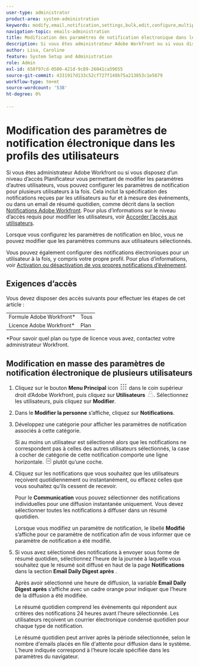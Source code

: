 ```yaml
---
user-type: administrator
product-area: system-administration
keywords: modify,email,notification,settings,bulk,edit,configure,multiple,users
navigation-topic: emails-administration
title: Modification des paramètres de notification électronique dans les profils des utilisateurs
description: Si vous êtes administrateur Adobe Workfront ou si vous disposez d’un niveau d’accès Planificateur vous permettant de modifier les paramètres d’autres utilisateurs, vous pouvez configurer les paramètres de notification pour plusieurs utilisateurs à la fois. Cela inclut la spécification des notifications reçues par les utilisateurs au fur et à mesure des événements ou dans un email de résumé quotidien, comme décrit dans les notifications Adobe Workfront. Pour plus d’informations sur le niveau d’accès requis pour modifier les utilisateurs, voir Octroi de l’accès aux utilisateurs.
author: Lisa, Caroline
feature: System Setup and Administration
role: Admin
exl-id: 658f97cd-0500-421d-9c89-26041ca59655
source-git-commit: 4331917d133c52cf727f148b75a213853c1e5679
workflow-type: tm+mt
source-wordcount: '538'
ht-degree: 0%

---
```


# Modification des paramètres de notification électronique dans les profils des utilisateurs

Si vous êtes administrateur Adobe Workfront ou si vous disposez d’un niveau d’accès Planificateur vous permettant de modifier les paramètres d’autres utilisateurs, vous pouvez configurer les paramètres de notification pour plusieurs utilisateurs à la fois. Cela inclut la spécification des notifications reçues par les utilisateurs au fur et à mesure des événements, ou dans un email de résumé quotidien, comme décrit dans la section [Notifications Adobe Workfront](../../../workfront-basics/using-notifications/wf-notifications.md). Pour plus d’informations sur le niveau d’accès requis pour modifier les utilisateurs, voir [Accorder l’accès aux utilisateurs](../../../administration-and-setup/add-users/configure-and-grant-access/grant-access-other-users.md).

Lorsque vous configurez les paramètres de notification en bloc, vous ne pouvez modifier que les paramètres communs aux utilisateurs sélectionnés.

Vous pouvez également configurer des notifications électroniques pour un utilisateur à la fois, y compris votre propre profil. Pour plus d’informations, voir [Activation ou désactivation de vos propres notifications d’événement](../../../workfront-basics/using-notifications/activate-or-deactivate-your-own-event-notifications.md).

## Exigences d’accès

Vous devez disposer des accès suivants pour effectuer les étapes de cet article :

<table style="table-layout:auto"> 
 <col> 
 <col> 
 <tbody> 
  <tr> 
   <td role="rowheader">Formule Adobe Workfront*</td> 
   <td>Tous</td> 
  </tr> 
  <tr> 
   <td role="rowheader">Licence Adobe Workfront*</td> 
   <td>Plan</td> 
  </tr> 
 </tbody> 
</table>

&#42;Pour savoir quel plan ou type de licence vous avez, contactez votre administrateur Workfront.

## Modification en masse des paramètres de notification électronique de plusieurs utilisateurs

1. Cliquez sur le bouton **Menu Principal** icon ![](assets/main-menu-icon.png) dans le coin supérieur droit d’Adobe Workfront, puis cliquez sur **Utilisateurs** ![](assets/users-icon-in-main-menu.png). Sélectionnez les utilisateurs, puis cliquez sur **Modifier**.
1. Dans le **Modifier la personne** s’affiche, cliquez sur **Notifications**.

1. Développez une catégorie pour afficher les paramètres de notification associés à cette catégorie.

   Si au moins un utilisateur est sélectionné alors que les notifications ne correspondent pas à celles des autres utilisateurs sélectionnés, la case à cocher de catégorie de cette notification comporte une ligne horizontale. ![](assets/straight-line-instead-of-checkmark.jpg) plutôt qu’une coche.

1. Cliquez sur les notifications que vous souhaitez que les utilisateurs reçoivent quotidiennement ou instantanément, ou effacez celles que vous souhaitez qu’ils cessent de recevoir.

   Pour le **Communication** vous pouvez sélectionner des notifications individuelles pour une diffusion instantanée uniquement. Vous devez sélectionner toutes les notifications à diffuser dans un résumé quotidien.

   Lorsque vous modifiez un paramètre de notification, le libellé **Modifié** s’affiche pour ce paramètre de notification afin de vous informer que ce paramètre de notification a été modifié.

1. Si vous avez sélectionné des notifications à envoyer sous forme de résumé quotidien, sélectionnez l’heure de la journée à laquelle vous souhaitez que le résumé soit diffusé en haut de la page **Notifications** dans la section **Email Daily Digest après** .

   Après avoir sélectionné une heure de diffusion, la variable **Email Daily Digest après** s’affiche avec un cadre orange pour indiquer que l’heure de la diffusion a été modifiée.

   Le résumé quotidien comprend les événements qui répondent aux critères des notifications 24 heures avant l’heure sélectionnée. Les utilisateurs reçoivent un courrier électronique condensé quotidien pour chaque type de notification.

   Le résumé quotidien peut arriver après la période sélectionnée, selon le nombre d&#39;emails placés en file d&#39;attente pour diffusion dans le système. L’heure indiquée correspond à l’heure locale spécifiée dans les paramètres du navigateur.
